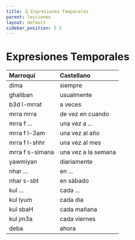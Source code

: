 ```yaml
---
title: 🗓️ Expresiones Temporales
parent: lecciones
layout: default
sidebar_position: 3.3
---
```


# Expresiones Temporales

| Marroquí        | Castellano          |
|:----------------|:--------------------|
| dima            | siempre             |
| ghaliban        | usualmente          |
| b3d l-mrrat     | a veces             |
| mrra mrra       | de vez en cuando    |
| mrra f ...      | una vez a ...       |
| mrra f l-3am    | una vez al año      |
| mrra f l-shhr   | una vez al mes      |
| mrra f s-simana | una vez a la semana |
| yawmiyan        | diariamente         |
| nhar ...        | en ...              |
| nhar s-sbt      | en sábado           |
| kul ...         | cada ...            |
| kul lyum        | cada dia            |
| kul sbaH        | cada mañana         |
| kul jm3a        | cada viernes        |
| deba            | ahora               |
